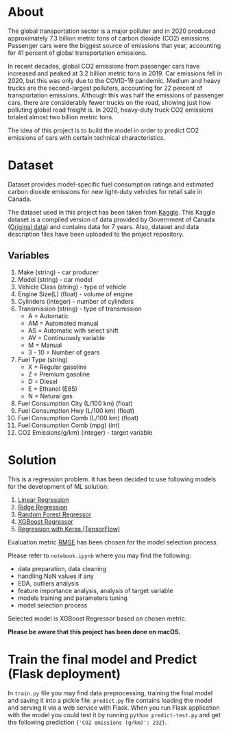 # About

The global transportation sector is a major polluter and in 2020 produced approximately 7.3 billion metric tons of carbon dioxide (CO2) emissions. Passenger cars were the biggest source of emissions that year, accounting for 41 percent of global transportation emissions.

In recent decades, global CO2 emissions from passenger cars have increased and peaked at 3.2 billion metric tons in 2019. Car emissions fell in 2020, but this was only due to the COVID-19 pandemic. Medium and heavy trucks are the second-largest polluters, accounting for 22 percent of transportation emissions. Although this was half the emissions of passenger cars, there are considerably fewer trucks on the road, showing just how polluting global road freight is. In 2020, heavy-duty truck CO2 emissions totaled almost two billion metric tons.

The idea of this project is to build the model in order to predict CO2 emissions of cars with certain technical characteristics.

# Dataset

Dataset provides model-specific fuel consumption ratings and estimated carbon dioxide emissions for new light-duty vehicles for retail sale in Canada.

The dataset used in this project has been taken from [Kaggle](https://www.kaggle.com/debajyotipodder/co2-emission-by-vehicles?select=CO2+Emissions_Canada.csv). This Kaggle dataset is a compiled version of data provided by Government of Canada ([Original data](https://open.canada.ca/data/en/dataset/98f1a129-f628-4ce4-b24d-6f16bf24dd64#wb-auto-6)) and contains data for 7 years. Also, dataset and data description files have been uploaded to the project repository.

## Variables

<ol>
  <li>Make (string) - car producer</li>
  <li>Model (string) - car model</li>
  <li>Vehicle Class (string) - type of vehicle</li>
  <li>Engine Size(L) (float) - volume of engine</li>
  <li>Cylinders (integer) - number of cylinders</li>
  <li>Transmission (string) - type of transmission
    <ul>
      <li>A = Automatic</li>
      <li>AM = Automated manual</li>
      <li>AS = Automatic with select shift</li>
      <li>AV = Continuously variable</li>
      <li>M = Manual</li>
      <li>3 - 10 = Number of gears</li>
    </ul>
  </li>
  <li>Fuel Type (string)
    <ul>
      <li>X = Regular gasoline</li>
      <li>Z = Premium gasoline</li>
      <li>D = Diesel</li>
      <li>E = Ethanol (E85)</li>
      <li>N = Natural gas</li>
    </ul>
  </li>
  <li>Fuel Consumption City (L/100 km) (float)</li>
  <li>Fuel Consumption Hwy (L/100 km) (float)</li>
  <li>Fuel Consumption Comb (L/100 km) (float)</li>
  <li>Fuel Consumption Comb (mpg) (int)</li>
  <li>CO2 Emissions(g/km) (integer) - target variable</li>
</ol>

# Solution

This is a regression problem. It has been decided to use following models for the development of ML solution:

1. [Linear Regression](https://scikit-learn.org/stable/modules/generated/sklearn.linear_model.LinearRegression.html)</li>
2. [Ridge Regression](https://scikit-learn.org/stable/modules/generated/sklearn.linear_model.Ridge.html)
3. [Random Forest Regressor](https://scikit-learn.org/stable/modules/generated/sklearn.ensemble.RandomForestRegressor.html)
4. [XGBoost Regressor](https://xgboost.readthedocs.io/en/latest/python/python_api.html?highlight=regression#xgboost.XGBRFRegressor)
5. [Regression with Keras (TensorFlow)](https://www.tensorflow.org/api_docs)

Evaluation metric [RMSE](https://scikit-learn.org/stable/modules/generated/sklearn.metrics.mean_squared_error.html) has been chosen for the model selection process.

Please refer to `notebook.ipynb` where you may find the following:

- data preparation, data cleaning
- handling NaN values if any
- EDA, outliers analysis
- feature importance analysis, analysis of target variable
- models training and parameters tuning
- model selection process

Selected model is XGBoost Regressor based on chosen metric.

**Please be aware that this project has been done on macOS.**

# Train the final model and Predict (Flask deployment)

In `train.py` file you may find data preprocessing, training the final model and saving it into a pickle file. `predict.py` file contains loading the model and serving it via a web service with Flask. When you run Flask application with the model you could test it by running `python predict-test.py` and get the following prediction `{'CO2 emissions (g/km)': 232}`.
